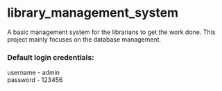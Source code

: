 # library_management_system
A basic management system for the librarians to get the work done. This project mainly focuses on the database management.
### Default login credentials:
username - admin   
password - 123456
